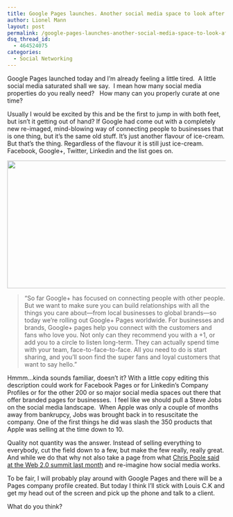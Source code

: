 ```yaml
---
title: Google Pages launches. Another social media space to look after.
author: Lionel Mann
layout: post
permalink: /google-pages-launches-another-social-media-space-to-look-after/
dsq_thread_id:
  - 464524075
categories:
  - Social Networking
---
```

Google Pages launched today and I&#8217;m already feeling a little tired.  A little social media saturated shall we say.  I mean how many social media properties do you really need?   How many can you properly curate at one time? 

Usually I would be excited by this and be the first to jump in with both feet, but isn&#8217;t it getting out of hand? If Google had come out with a completely new re-imaged, mind-blowing way of connecting people to businesses that is one thing, but it&#8217;s the same old stuff. It&#8217;s just another flavour of ice-cream. But that&#8217;s the thing. Regardless of the flavour it is still just ice-cream. Facebook, Google+, Twitter, Linkedin and the list goes on.

<img class="aligncenter size-medium wp-image-7530" title="social-network-similarities" src="http://hypenotic.com/wordpress/wp-content/uploads/2011/11/social-network-similarities-580x295.jpg" alt="" width="580" height="295" />

> &#8220;So far Google+ has focused on connecting people with other people. But we want to make sure you can build relationships with all the things you care about—from local businesses to global brands—so today we’re rolling out Google+ Pages worldwide. For businesses and brands, Google+ pages help you connect with the customers and fans who love you. Not only can they recommend you with a +1, or add you to a circle to listen long-term. They can actually spend time with your team, face-to-face-to-face. All you need to do is start sharing, and you&#8217;ll soon find the super fans and loyal customers that want to say hello.&#8221;

Hmmm&#8230;kinda sounds familiar, doesn&#8217;t it? With a little copy editing this description could work for Facebook Pages or for Linkedin&#8217;s Company Profiles or for the other 200 or so major social media spaces out there that offer branded pages for businesses.  I feel like we should pull a Steve Jobs on the social media landscape.  When Apple was only a couple of months away from bankrupcy, Jobs was brought back in to resuscitate the company. One of the first things he did was slash the 350 products that Apple was selling at the time down to 10.

Quality not quantity was the answer. Instead of selling everything to everybody, cut the field down to a few, but make the few really, really great. And while we do that why not also take a page from what [Chris Poole said at the Web 2.0 summit last month][1] and re-imagine how social media works.

To be fair, I will probably play around with Google Pages and there will be a Pages company profile created. But today I think I&#8217;ll stick with Louis C.K and get my head out of the screen and pick up the phone and talk to a client.



What do you think?

 [1]: http://hypenotic.com/technology/7267/prismatic-identity-social-networkings-next-challenge